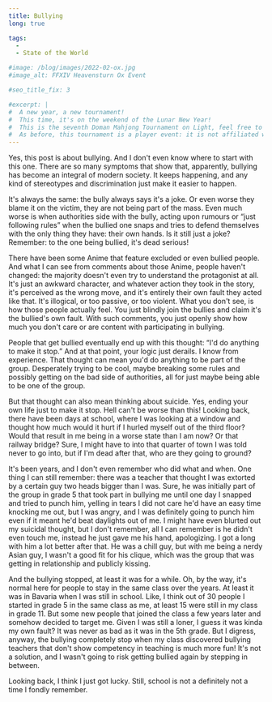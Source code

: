 ```yaml
---
title: Bullying 
long: true

tags:
  - 
  - State of the World

#image: /blog/images/2022-02-ox.jpg
#image_alt: FFXIV Heavensturn Ox Event

#seo_title_fix: 3

#excerpt: |
#  A new year, a new tournament!
#  This time, it's on the weekend of the Lunar New Year!
#  This is the seventh Doman Mahjong Tournament on Light, feel free to make an alt to join.
#  As before, this tournament is a player event: it is not affiliated with FFXIV etc.
---
```

Yes, this post is about bullying.
And I don't even know where to start with this one.
There are so many symptoms that show that, apparently, bullying has become an integral of modern society.
It keeps happening, and any kind of stereotypes and discrimination just make it easier to happen.

It's always the same: the bully always says it's a joke.
Or even worse they blame it on the victim, they are not being part of the mass.
Even much worse is when authorities side with the bully, acting upon rumours or “just following rules” when the bullied one snaps and tries to defend themselves with the only thing they have: their own hands.
Is it still just a joke?
Remember: to the one being bullied, it's dead serious!

There have been some Anime that feature excluded or even bullied people.
And what I can see from comments about those Anime, people haven't changed: the majority doesn't even try to understand the protagonist at all.
It's just an awkward character, and whatever action they took in the story, it's perceived as the wrong move, and it's entirely their own fault they acted like that.
It's illogical, or too passive, or too violent.
What you don't see, is how those people actually feel.
You just blindly join the bullies and claim it's the bullied's own fault.
With such comments, you just openly show how much you don't care or are content with participating in bullying.

People that get bullied eventually end up with this thought: “I'd do anything to make it stop.”
And at that point, your logic just derails.
I know from experience.
That thought can mean you'd do anything to be part of the group.
Desperately trying to be cool, maybe breaking some rules and possibly getting on the bad side of authorities, all for just maybe being able to be one of the group.

But that thought can also mean thinking about suicide.
Yes, ending your own life just to make it stop.
Hell can't be worse than this!
Looking back, there have been days at school, where I was looking at a window and thought how much would it hurt if I hurled myself out of the third floor?
Would that result in me being in a worse state than I am now?
Or that railway bridge?
Sure, I might have to into that quarter of town I was told never to go into, but if I'm dead after that, who are they going to ground?

It's been years, and I don't even remember who did what and when.
One thing I can still remember: there was a teacher that thought I was extorted by a certain guy two heads bigger than I was.
Sure, he was initially part of the group in grade 5 that took part in bullying me until one day I snapped and tried to punch him, yelling in tears I did not care he'd have an easy time knocking me out, but I was angry, and I was definitely going to punch him even if it meant he'd beat daylights out of me.
I might have even blurted out my suicidal thought, but I don't remember, all I can remember is he didn't even touch me, instead he just gave me his hand, apologizing.
I got a long with him a lot better after that.
He was a chill guy, but with me being a nerdy Asian guy, I wasn't a good fit for his clique, which was the group that was getting in relationship and publicly kissing.

And the bullying stopped, at least it was for a while.
Oh, by the way, it's normal here for people to stay in the same class over the years.
At least it was in Bavaria when I was still in school.
Like, I think out of 30 people I started in grade 5 in the same class as me, at least 15 were still in my class in grade 11.
But some new people that joined the class a few years later and somehow decided to target me.
Given I was still a loner, I guess it was kinda my own fault?
It was never as bad as it was in the 5th grade.
But I digress, anyway, the bullying completely stop when my class discovered bullying teachers that don't show competency in teaching is much more fun!
It's not a solution, and I wasn't going to risk getting bullied again by stepping in between.

Looking back, I think I just got lucky.
Still, school is not a definitely not a time I fondly remember.
